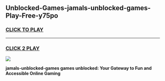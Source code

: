 
## Unblocked-Games-jamals-unblocked-games-Play-Free-y75po
<h3>
<a href="https://premium76.site?title=jamals-unblocked-games&ref=20A">CLICK TO PLAY</a></h3>
<hr>

<h3>
<a href="https://premium76.site?title=jamals-unblocked-games&ref=20A">CLICK 2 PLAY</a>
  
</h3>

<a href="https://premium76.site?title=jamals-unblocked-games&ref=20A"><img src="https://clearcache.store/games.png"></a>


**jamals-unblocked-games games unblocked: Your Gateway to Fun and Accessible Online Gaming**
